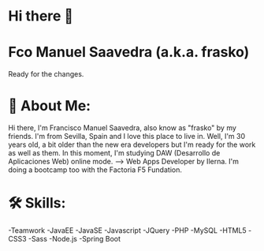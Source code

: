 # Hi there 👋

# Fco Manuel Saavedra (a.k.a. frasko)
Ready for the changes.

# 🚀 About Me:
Hi there, I'm Francisco Manuel Saavedra, also know as "frasko" by my friends. I'm from Sevilla, Spain and I love this place to live in. Well, I'm 30 years old, a bit older than the new era developers but I'm ready for the work as well as them. In this moment, I'm studying DAW (Desarrollo de Aplicaciones Web) online mode. --> Web Apps Developer by Ilerna. I'm doing a bootcamp too with the Factoria F5 Fundation.

# 🛠 Skills:
-Teamwork -JavaEE -JavaSE -Javascript -JQuery -PHP -MySQL -HTML5 -CSS3 -Sass -Node.js -Spring Boot
